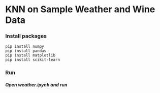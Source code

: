 # KNN on Sample Weather and Wine Data


### Install packages
```
pip install numpy
pip install pandas
pip install matplotlib
pip install scikit-learn
```

### Run
##### Open *weather.ipynb* and run

